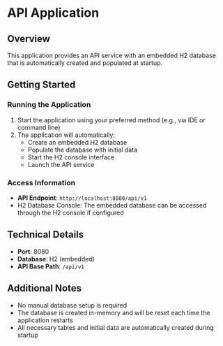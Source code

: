 # API Application

## Overview
This application provides an API service with an embedded H2 database that is automatically created and populated at startup.

## Getting Started

### Running the Application
1. Start the application using your preferred method (e.g., via IDE or command line)
2. The application will automatically:
   - Create an embedded H2 database
   - Populate the database with initial data
   - Start the H2 console interface
   - Launch the API service

### Access Information
- **API Endpoint**: `http://localhost:8080/api/v1`
- H2 Database Console: The embedded database can be accessed through the H2 console if configured

## Technical Details
- **Port**: 8080
- **Database**: H2 (embedded)
- **API Base Path**: `/api/v1`

## Additional Notes
- No manual database setup is required
- The database is created in-memory and will be reset each time the application restarts
- All necessary tables and initial data are automatically created during startup

